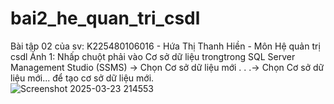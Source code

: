 # bai2_he_quan_tri_csdl
Bài tập 02 của sv: K225480106016 - Hứa Thị Thanh Hiền - Môn Hệ quản trị csdl
Ảnh 1: 
Nhấp chuột phải vào Cơ sở dữ liệu trongtrong SQL Server Management Studio (SSMS) → Chọn Cơ sở dữ liệu mới . . .→ Chọn Cơ sở dữ liệu mới... để tạo cơ sở dữ liệu mới.  
![Screenshot 2025-03-23 214553](https://github.com/user-attachments/assets/b0233f69-5cfb-4fa5-8064-94c1211cdf2f)
